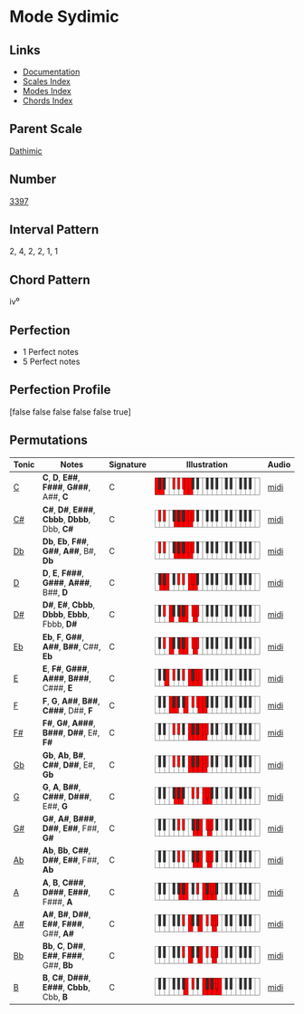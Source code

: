 # Mode Sydimic

## Links

- [Documentation](index.md)
- [Scales Index](Scales.md)
- [Modes Index](Modes.md)
- [Chords Index](Chords.md)

## Parent Scale

[Dathimic](ScaleDathimic.md)

## Number

[3397](https://ianring.com/musictheory/scales/3397)

## Interval Pattern

2, 4, 2, 2, 1, 1

## Chord Pattern

iv⁰

## Perfection

- 1 Perfect notes
- 5 Perfect notes

## Perfection Profile

[false false false false false true]

## Permutations

| Tonic | Notes | Signature | Illustration | Audio |
|-------|-------|-----------|--------------|-------|
| [C](ModeCNaturalSydimic.md) | **C**, **D**, **E##**, **F###**, **G###**, A##, **C** | C | ![CNaturalSydimic](ModeCNaturalSydimic.png) | [midi](https://github.com/edipermadi/music/blob/main/docs/ModeCNaturalSydimic.mid?raw=true) |
| [C#](ModeCSharpSydimic.md) | **C#**, **D#**, **E###**, **Cbbb**, **Dbbb**, Dbb, **C#** | C | ![CSharpSydimic](ModeCSharpSydimic.png) | [midi](https://github.com/edipermadi/music/blob/main/docs/ModeCSharpSydimic.mid?raw=true) |
| [Db](ModeDFlatSydimic.md) | **Db**, **Eb**, **F##**, **G##**, **A##**, B#, **Db** | C | ![DFlatSydimic](ModeDFlatSydimic.png) | [midi](https://github.com/edipermadi/music/blob/main/docs/ModeDFlatSydimic.mid?raw=true) |
| [D](ModeDNaturalSydimic.md) | **D**, **E**, **F###**, **G###**, **A###**, B##, **D** | C | ![DNaturalSydimic](ModeDNaturalSydimic.png) | [midi](https://github.com/edipermadi/music/blob/main/docs/ModeDNaturalSydimic.mid?raw=true) |
| [D#](ModeDSharpSydimic.md) | **D#**, **E#**, **Cbbb**, **Dbbb**, **Ebbb**, Fbbb, **D#** | C | ![DSharpSydimic](ModeDSharpSydimic.png) | [midi](https://github.com/edipermadi/music/blob/main/docs/ModeDSharpSydimic.mid?raw=true) |
| [Eb](ModeEFlatSydimic.md) | **Eb**, **F**, **G##**, **A##**, **B##**, C##, **Eb** | C | ![EFlatSydimic](ModeEFlatSydimic.png) | [midi](https://github.com/edipermadi/music/blob/main/docs/ModeEFlatSydimic.mid?raw=true) |
| [E](ModeENaturalSydimic.md) | **E**, **F#**, **G###**, **A###**, **B###**, C###, **E** | C | ![ENaturalSydimic](ModeENaturalSydimic.png) | [midi](https://github.com/edipermadi/music/blob/main/docs/ModeENaturalSydimic.mid?raw=true) |
| [F](ModeFNaturalSydimic.md) | **F**, **G**, **A##**, **B##**, **C###**, D##, **F** | C | ![FNaturalSydimic](ModeFNaturalSydimic.png) | [midi](https://github.com/edipermadi/music/blob/main/docs/ModeFNaturalSydimic.mid?raw=true) |
| [F#](ModeFSharpSydimic.md) | **F#**, **G#**, **A###**, **B###**, **D##**, E#, **F#** | C | ![FSharpSydimic](ModeFSharpSydimic.png) | [midi](https://github.com/edipermadi/music/blob/main/docs/ModeFSharpSydimic.mid?raw=true) |
| [Gb](ModeGFlatSydimic.md) | **Gb**, **Ab**, **B#**, **C##**, **D##**, E#, **Gb** | C | ![GFlatSydimic](ModeGFlatSydimic.png) | [midi](https://github.com/edipermadi/music/blob/main/docs/ModeGFlatSydimic.mid?raw=true) |
| [G](ModeGNaturalSydimic.md) | **G**, **A**, **B##**, **C###**, **D###**, E##, **G** | C | ![GNaturalSydimic](ModeGNaturalSydimic.png) | [midi](https://github.com/edipermadi/music/blob/main/docs/ModeGNaturalSydimic.mid?raw=true) |
| [G#](ModeGSharpSydimic.md) | **G#**, **A#**, **B###**, **D##**, **E##**, F##, **G#** | C | ![GSharpSydimic](ModeGSharpSydimic.png) | [midi](https://github.com/edipermadi/music/blob/main/docs/ModeGSharpSydimic.mid?raw=true) |
| [Ab](ModeAFlatSydimic.md) | **Ab**, **Bb**, **C##**, **D##**, **E##**, F##, **Ab** | C | ![AFlatSydimic](ModeAFlatSydimic.png) | [midi](https://github.com/edipermadi/music/blob/main/docs/ModeAFlatSydimic.mid?raw=true) |
| [A](ModeANaturalSydimic.md) | **A**, **B**, **C###**, **D###**, **E###**, F###, **A** | C | ![ANaturalSydimic](ModeANaturalSydimic.png) | [midi](https://github.com/edipermadi/music/blob/main/docs/ModeANaturalSydimic.mid?raw=true) |
| [A#](ModeASharpSydimic.md) | **A#**, **B#**, **D##**, **E##**, **F###**, G##, **A#** | C | ![ASharpSydimic](ModeASharpSydimic.png) | [midi](https://github.com/edipermadi/music/blob/main/docs/ModeASharpSydimic.mid?raw=true) |
| [Bb](ModeBFlatSydimic.md) | **Bb**, **C**, **D##**, **E##**, **F###**, G##, **Bb** | C | ![BFlatSydimic](ModeBFlatSydimic.png) | [midi](https://github.com/edipermadi/music/blob/main/docs/ModeBFlatSydimic.mid?raw=true) |
| [B](ModeBNaturalSydimic.md) | **B**, **C#**, **D###**, **E###**, **Cbbb**, Cbb, **B** | C | ![BNaturalSydimic](ModeBNaturalSydimic.png) | [midi](https://github.com/edipermadi/music/blob/main/docs/ModeBNaturalSydimic.mid?raw=true) |
